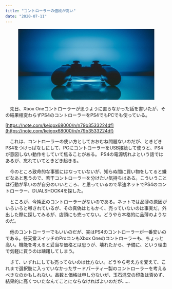```yaml
---
title: "コントローラーの値段が高い"
date: "2020-07-11"
---
```


<figure>

![](assets/n9b8d4d250e0a_258e2a05a80690c986b9cb934f19aefe.jpg)

</figure>

　先日、Xbox Oneコントローラーが思うように直らなかった話を書いたが、その結果相変わらずPS4のコントローラーをPS4でもPCでも使っている。

[https://note.com/keigox68000/n/n79b3533224df](https://note.com/keigox68000/n/n79b3533224df)

　これは、コントローラーの使い方としておおむね問題ないのだが、ときどきPS4をつけっぱなしにして、PCにコントローラーをUSB接続して使うと、PS4が意図しない動作をしていて焦ることがある。 PS4の電源切れよという話ではあるが、忘れていてときどき起きる。

　今のところ致命的な事態にはなっていないが、知らぬ間に買い物をしてると嫌だなあと思うので、若干コントローラーを分けたい気持ちはある。こういうことは行動が早いのが自分のいいところ、と思っているので早速ネットでPS4のコントローラー、DUALSHOCK4を探した。

　ところが、今純正のコントローラーがないのである。ネットでは品薄の原因がいろいろと噂されているが、その真偽はともかく、売っていないのは事実だ。外出した際に探してみるが、店頭にも売ってない。どうやら本格的に品薄のようなのだ。

　他のコントローラーでもいいのだが、実はPS4のコントローラーが一番安いのである。任天堂スイッチのProコンもXbox Oneのコントローラーも、ちょっと高い。機能を考えると妥当な価格とは思うが、壊れたから、予備に、という理由で気軽に買うのは躊躇してしまう。

　さて、いずれにしても売ってないのは仕方ない。どうやら考え方を変えて、これまで選択肢に入っていなかったサードパーティー製のコントローラーを考えるべきなのかもしれない。品数と価格は申し分ないが、玉石混交の印象は否めず、結果的に高くついたなんてことにならなければよいのだが……
